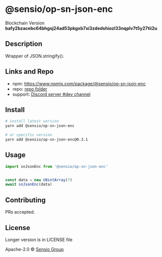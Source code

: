 
  # @sensio/op-sn-json-enc

  Blockchain Version **bafy2bzacebc64bhgsj24ad53pkgxb7xi3zdedshiozl33nqplv7t5y27tii2u**
  

  ## Description 
  
  Wrapper of JSON.stringify().
  
  ##  Links and Repo

  * npm: https://www.npmjs.com/package/@sensio/op-sn-json-enc
  * repo: [repo folder](https://gitlab.com/sensio_group/network-js/-/tree/master/operations/snJsonEnc)
  * support: [Discord server #dev channel](https://discord.gg/JsdKZ5K) 

  ## Install
  
  ```sh
  # install latest version
  yarn add @sensio/op-sn-json-enc

  # or specific version
  yarn add @sensio/op-sn-json-enc@0.3.1
  ```
  
  ## Usage
  
  ```ts
  import snJsonEnc from '@sensio/op-sn-json-enc'


  const data = new U8intArray(7)
  await snJsonEnc(data)
  ```
  
  ## Contributing
  
  PRs accepted.
  
  ## License
  
  Longer version is in LICENSE file
  
  Apache-2.0 © [Sensio Group](https://sensio.group) 
  